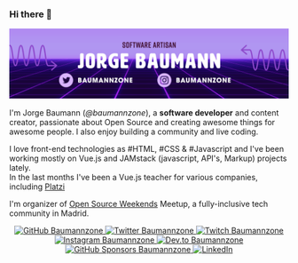 ### Hi there 👋

![Jorge Baumann - @baumannzone ](./header.png)

I'm Jorge Baumann (_@baumannzone_), a **software developer** and content creator, passionate about Open Source and creating awesome things for awesome people.
I also enjoy building a community and live coding.  

I love front-end technologies as #HTML, #CSS & #Javascript and I've been working mostly on Vue.js and JAMstack (javascript, API's, Markup) projects lately.  
In the last months I've been a Vue.js teacher for various companies, including [Platzi](https://platzi.com/cursos/avanzado-vue/)

I'm organizer of [Open Source Weekends](https://twitter.com/os_weekends) Meetup, a fully-inclusive tech community in Madrid.

<p align="center">
    <a href="https://github.com/baumannzone">
        <img src="https://img.shields.io/github/followers/baumannzone.svg?label=GitHub&style=social" alt="GitHub Baumannzone">
    </a>
    <a href="https://twitter.com/baumannzone">
        <img src="https://img.shields.io/twitter/follow/baumannzone?label=Twitter&style=social" alt="Twitter Baumannzone">
    </a>
    <a href="https://twitch.tv/baumannzone">
        <img src="https://img.shields.io/badge/Twitch--_.svg?label=Twitch&style=social&logo=twitch" alt="Twitch Baumannzone">
    </a>
    <a href="https://instagram.com/baumannzone">
        <img src="https://img.shields.io/badge/Instagram--_.svg?label=Instagram&style=social&logo=instagram" alt="Instagram Baumannzone">
    </a>
    <a href="https://dev.to/baumannzone">
        <img src="https://img.shields.io/badge/DEV--_.svg?style=social&logo=dev.to" alt="Dev.to Baumannzone">
    </a>
    <a href="https://github.com/sponsors/baumannzone">
        <img src="https://img.shields.io/badge/GitHub_Sponsors--_.svg?style=social&logo=github&logoColor=EA4AAA" alt="GitHub Sponsors Baumannzone">
    </a>
    <a href="https://www.linkedin.com/in/baumannzone">
        <img src="https://img.shields.io/badge/LinkedIn--_.svg?style=social&logo=linkedin" alt="LinkedIn">
    </a>
</p>

<!--
**baumannzone/baumannzone** is a ✨ _special_ ✨ repository because its `README.md` (this file) appears on your GitHub profile.

Here are some ideas to get you started:

- 🔭 I’m currently working on ...
- 🌱 I’m currently learning ...
- 👯 I’m looking to collaborate on ...
- 🤔 I’m looking for help with ...
- 💬 Ask me about ...
- 📫 How to reach me: ...
- 😄 Pronouns: ...
- ⚡ Fun fact: ...
-->
